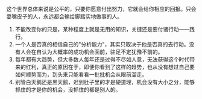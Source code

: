 这个世界总体来说是公平的，只要你愿意付出努力，它就会给你相应的回报。只会耍嘴皮子的人，永远都会输给脚踏实地做事的人。

1. 不能改变你的只是，某种程度上就是无用的知识，关键还是要付诸行动——践行。
2. 一个人是否真的相信自己的"分析能力"，其实只取决于他是否真的去行动。没有人会在自认为大概率的成功机会面前，驻足不定犹豫不前的。
3. 每年都有大趋势，但大多数人每年还是过得不尽如人意，无法获得这个时代带来的红利，真正的原因在于，即便你看到了这样的趋势，也从没有想过自己要如何顺势而为，到头来只能看看一批批机会从眼前溜走。
4. 别管白天鹅还是黑天鹅，迟到肚子里的才是硬道理，机会没有大小之分，能够抓住的才是你的机会，没抓住的都是别人的。


